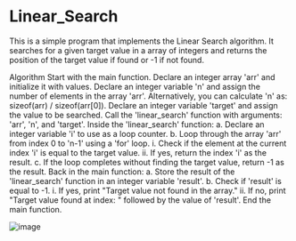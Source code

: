 # Linear_Search

This is a simple program that implements the Linear Search algorithm. It searches for a given target value in a array of integers and returns the position of the target value if found or -1 if not found.

Algorithm
Start with the main function.
Declare an integer array 'arr' and initialize it with values.
Declare an integer variable 'n' and assign the number of elements in the array 'arr'. Alternatively, you can calculate 'n' as: sizeof(arr) / sizeof(arr[0]).
Declare an integer variable 'target' and assign the value to be searched.
Call the 'linear_search' function with arguments: 'arr', 'n', and 'target'.
Inside the 'linear_search' function:
a. Declare an integer variable 'i' to use as a loop counter.
b. Loop through the array 'arr' from index 0 to 'n-1' using a 'for' loop.
i. Check if the element at the current index 'i' is equal to the target value.
ii. If yes, return the index 'i' as the result.
c. If the loop completes without finding the target value, return -1 as the result.
Back in the main function:
a. Store the result of the 'linear_search' function in an integer variable 'result'.
b. Check if 'result' is equal to -1.
i. If yes, print "Target value not found in the array."
ii. If no, print "Target value found at index: " followed by the value of 'result'.
End the main function.

![image](https://user-images.githubusercontent.com/126075191/234510963-c320b4b7-0184-4b93-a8f2-ccffab45d082.png)


